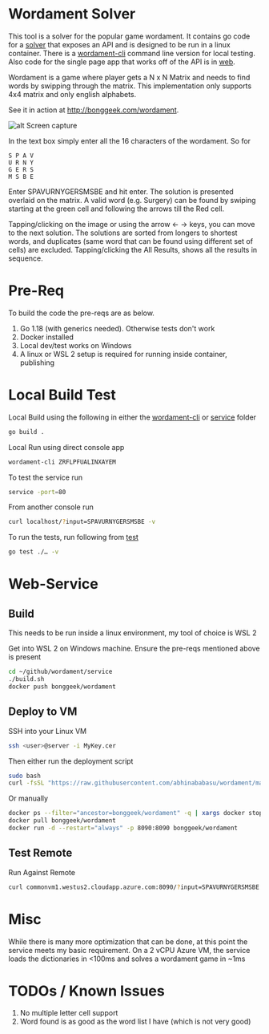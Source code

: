 
# Wordament Solver

This tool is a solver for the popular game wordament. It contains go code for a [solver](./solver) that exposes an API and is designed 
to be run in a linux container. There is a [wordament-cli](./wordament-cli) command line version for local testing. Also code for the
single page app that works off of the API  is in [web](./web).

Wordament is a game where player gets a N x N Matrix and needs to find words by swipping through the matrix.
This implementation only supports 4x4 matrix and only english alphabets.

See it in action at http://bonggeek.com/wordament. 

![alt Screen capture](ScreenCapture.gif)

In the text box simply enter all the 16 characters of the wordament. So for

```
S P A V 
U R N Y
G E R S
M S B E
```
Enter SPAVURNYGERSMSBE and hit enter. The solution is presented overlaid on the matrix. A valid word (e.g. Surgery) can be 
found by swiping starting at the green cell and following the arrows till the Red cell.

Tapping/clicking on the image or using the arrow ← → keys, you can move to the next solution. The solutions are sorted
from longers to shortest words, and duplicates (same word that can be found using different set of cells) are 
excluded. Tapping/clicking the All Results, shows all the results in sequence.

Pre-Req
========
To build the code the pre-reqs are as below.
1. Go 1.18 (with generics needed). Otherwise tests don't work
2. Docker installed
3. Local dev/test works on Windows 
4. A linux or WSL 2 setup is required for running inside container, publishing

Local Build Test
================
Local Build using the following in either the [wordament-cli](./wordament-cli) or [service](./service) folder
``` bash
go build .
```

Local Run using direct console app
``` bash
wordament-cli ZRFLPFUALINXAYEM
```

To test the service run
``` bash
service -port=80
```

From another console run
``` bash
curl localhost/?input=SPAVURNYGERSMSBE -v
```

To run the tests, run following from [test](./test)
``` bash
go test ./… -v
```

Web-Service
============
Build
------
This needs to be run inside a linux environment, my tool of choice is WSL 2

Get into WSL 2 on Windows machine. Ensure the pre-reqs mentioned above is present

``` bash
cd ~/github/wordament/service
./build.sh
docker push bonggeek/wordament
```

Deploy to VM
------------
SSH into your Linux VM
``` bash
ssh <user>@server -i MyKey.cer
```

Then either run the deployment script
``` bash
sudo bash
curl -fsSL "https://raw.githubusercontent.com/abhinababasu/wordament/main/service/deploy.sh" | bash
```

Or manually
``` bash
docker ps --filter="ancestor=bonggeek/wordament" -q | xargs docker stop
docker pull bonggeek/wordament
docker run -d --restart="always" -p 8090:8090 bonggeek/wordament
```

Test Remote
------------
Run Against Remote
``` bash
curl commonvm1.westus2.cloudapp.azure.com:8090/?input=SPAVURNYGERSMSBE
```

Misc
=====
While there is many more optimization that can be done, at this point the service meets my basic requirement. On a 2 vCPU Azure VM, the service loads the dictionaries in <100ms and solves a wordament game in ~1ms 

TODOs / Known Issues
====================
1. No multiple letter cell support
1. Word found is as good as the word list I have (which is not very good)
